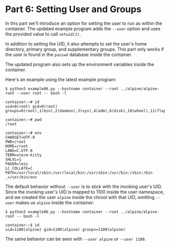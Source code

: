# Part 6: Setting User and Groups

In this part we'll introduce an option for setting the user to run as within the
container. The updated example program adds the `--user` option and uses the
provided value to call `setuid(2)`.

In addition to setting the UID, it also attempts to set the user's home
directory, primary group, and supplementary groups. This part only works if the
user is found in the `passwd` database inside the container.

The updated program also sets up the environment variables inside the container.

Here's an example using the latest example program:

    $ python3 example06.py --hostname container --root ../alpine/alpine-root --user root -- bash -l

    container:~# id
    uid=0(root) gid=0(root) groups=0(root),1(bin),2(daemon),3(sys),4(adm),6(disk),10(wheel),11(floppy),20(dialout),26(tape),27(video)

    container:~# pwd
    /root

    container:~# env
    CHARSET=UTF-8
    PWD=/root
    HOME=/root
    LANG=C.UTF-8
    TERM=xterm-kitty
    SHLVL=1
    PAGER=less
    LC_COLLATE=C
    PATH=/usr/local/sbin:/usr/local/bin:/usr/sbin:/usr/bin:/sbin:/bin
    _=/usr/bin/env

The default behavior without `--user` is to stick with the invoking user's UID.
Since the invoking user's UID is mapped to 1100 inside the user namespace, and
we created the user `alpine` inside the chroot with that UID, omitting `--user`
makes us `alpine` inside the container:

    $ python3 example06.py --hostname container --root ../alpine/alpine-root -- bash -l

    container:~$ id
    uid=1100(alpine) gid=1100(alpine) groups=1100(alpine)

The same behavior can be seen with `--user alpine` or `--user 1100`.
